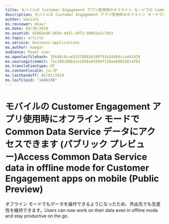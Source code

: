 ```yaml
---
title: モバイルの Customer Engagement アプリ使用時のオフライン モードでの Common Data Service データへのアクセス
description: モバイルの Customer Engagement アプリ使用時のオフライン モードでの Common Data Service データへのアクセス
author: kavishi
ms.reviewer: mkaur
ms.date: 04/30/2019
ms.assetid: d586bed6-565e-e911-a973-000d3a1c79c5
ms.topic: article
ms.service: business-applications
ms.author: kaagar
audience: Power user
ms.openlocfilehash: 35648c8cce53378903b199793a2d48dcca441428
ms.sourcegitcommit: 71c309c00b3ce1028adfd94f110aa6682b07af01
ms.translationtype: HT
ms.contentlocale: ja-JP
ms.lasthandoff: 05/01/2019
ms.locfileid: "1446338"
---
```

# <a name="access-common-data-service-data-in-offline-mode-for-customer-engagement-apps-on-mobile-public-preview"></a><span data-ttu-id="2ab9b-103">モバイルの Customer Engagement アプリ使用時にオフライン モードで Common Data Service データにアクセスできます (パブリック プレビュー)</span><span class="sxs-lookup"><span data-stu-id="2ab9b-103">Access Common Data Service data in offline mode for Customer Engagement apps on mobile (Public Preview)</span></span>



<span data-ttu-id="2ab9b-104">オフライン モードでもデータを操作できるようになったため、外出先でも生産性を維持できます。</span><span class="sxs-lookup"><span data-stu-id="2ab9b-104">Users can now work on their data even in offline mode and stay productive on the go.</span></span>
